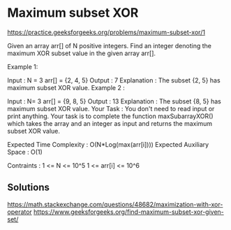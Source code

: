 # Maximum subset XOR 


https://practice.geeksforgeeks.org/problems/maximum-subset-xor/1


Given an array arr[] of N positive integers. Find an integer denoting the maximum XOR subset value in the given array arr[].

Example 1:

Input : 
N = 3
arr[] = {2, 4, 5}
Output : 7
Explanation : 
The subset {2, 5} has maximum 
subset XOR value.
Example 2 :

Input : 
N= 3
arr[] = {9, 8, 5}
Output : 13
Explanation : 
The subset {8, 5} has maximum 
subset XOR value.
Your Task :
You don't need to read input or print anything. Your task is to complete the function maxSubarrayXOR() which takes the array and an integer as input and returns the maximum subset XOR value.
 
Expected Time Complexity : O(N*Log(max(arr[i])))
Expected Auxiliary Space : O(1)
 
Contraints :
1 <= N <= 10^5
1 <= arr[i] <= 10^6



## Solutions

https://math.stackexchange.com/questions/48682/maximization-with-xor-operator
https://www.geeksforgeeks.org/find-maximum-subset-xor-given-set/
